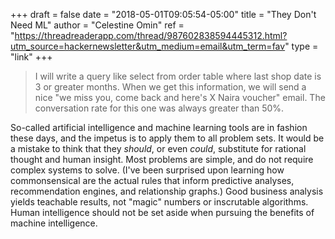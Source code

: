 +++
draft   = false
date    = "2018-05-01T09:05:54-05:00"
title   = "They Don't Need ML"
author  = "Celestine Omin"
ref     = "https://threadreaderapp.com/thread/987602838594445312.html?utm_source=hackernewsletter&utm_medium=email&utm_term=fav"
type    = "link"
+++
> I will write a query like select from order table where last shop date is 3 or greater months. When we get this information, we will send a nice "we miss you, come back and here's X Naira voucher" email. The conversation rate for this one was always greater than 50%.

So-called artificial intelligence and machine learning tools are in fashion these days, and the impetus is to apply them to all problem sets. It would be a mistake to think that they *should*, or even *could*, substitute for rational thought and human insight. Most problems are simple, and do not require complex systems to solve. (I've been surprised upon learning how commonsensical are the actual rules that inform predictive analyses, recommendation engines, and relationship graphs.) Good business analysis yields teachable results, not "magic" numbers or inscrutable algorithms. Human intelligence should not be set aside when pursuing the benefits of machine intelligence.
